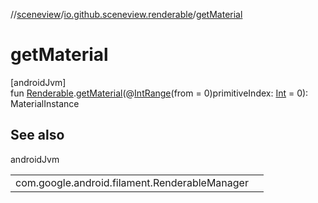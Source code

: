 //[sceneview](../../index.md)/[io.github.sceneview.renderable](index.md)/[getMaterial](get-material.md)

# getMaterial

[androidJvm]\
fun [Renderable](index.md#286838466%2FClasslikes%2F-1571379623).[getMaterial](get-material.md)(@[IntRange](https://developer.android.com/reference/kotlin/androidx/annotation/IntRange.html)(from = 0)primitiveIndex: [Int](https://kotlinlang.org/api/latest/jvm/stdlib/kotlin/-int/index.html) = 0): MaterialInstance

## See also

androidJvm

| | |
|---|---|
| com.google.android.filament.RenderableManager |  |
